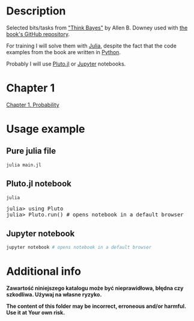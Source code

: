 # Description

Selected bits/tasks from ["Think Bayes"](https://allendowney.github.io/ThinkBayes2/index.html) by Allen B. Downey used with [the book's GitHub repository](https://github.com/AllenDowney/ThinkBayes2/).

For training I will solve them with [Julia](https://julialang.org/), despite the fact that the code examples from the book are written in [Python](https://www.python.org/).

Probably I will use [Pluto.jl](https://plutojl.org/) or [Jupyter](https://jupyter.org/) notebooks.

# Chapter 1

[Chapter 1. Probability](https://allendowney.github.io/ThinkBayes2/chap01.html)

# Usage example

## Pure julia file

```bash
julia main.jl
```

## Pluto.jl notebook

``` bash
julia
```

<pre>
julia> using Pluto
julia> Pluto.run() # opens notebook in a default browser
</pre>

## Jupyter notebook

``` bash
jupyter notebook # opens notebook in a default browser
```

# Additional info

**Zawartość niniejszego katalogu może być nieprawidłowa, błędna czy szkodliwa. Używaj na własne ryzyko.**

**The content of this folder may be incorrect, erroneous and/or harmful. Use it at Your own risk.**
